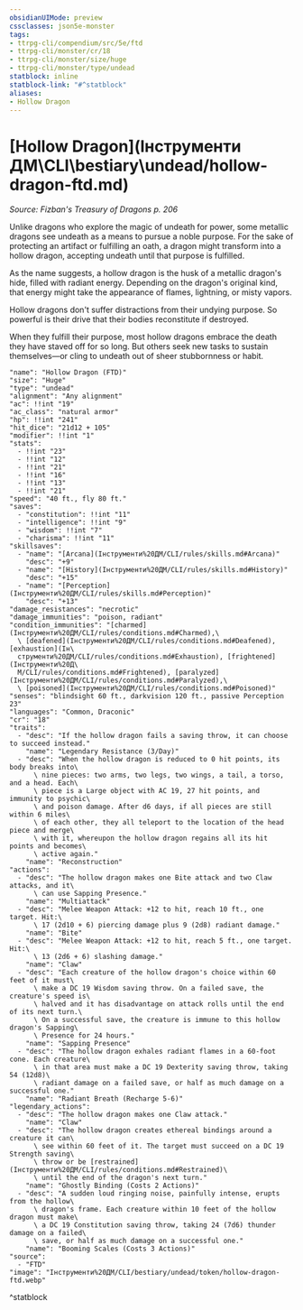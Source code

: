 ```yaml
---
obsidianUIMode: preview
cssclasses: json5e-monster
tags:
- ttrpg-cli/compendium/src/5e/ftd
- ttrpg-cli/monster/cr/18
- ttrpg-cli/monster/size/huge
- ttrpg-cli/monster/type/undead
statblock: inline
statblock-link: "#^statblock"
aliases:
- Hollow Dragon
---
```

# [Hollow Dragon](Інструменти ДМ\CLI\bestiary\undead/hollow-dragon-ftd.md)
*Source: Fizban's Treasury of Dragons p. 206*  

Unlike dragons who explore the magic of undeath for power, some metallic dragons see undeath as a means to pursue a noble purpose. For the sake of protecting an artifact or fulfilling an oath, a dragon might transform into a hollow dragon, accepting undeath until that purpose is fulfilled.

As the name suggests, a hollow dragon is the husk of a metallic dragon's hide, filled with radiant energy. Depending on the dragon's original kind, that energy might take the appearance of flames, lightning, or misty vapors.

Hollow dragons don't suffer distractions from their undying purpose. So powerful is their drive that their bodies reconstitute if destroyed.

When they fulfill their purpose, most hollow dragons embrace the death they have staved off for so long. But others seek new tasks to sustain themselves—or cling to undeath out of sheer stubbornness or habit.

```statblock
"name": "Hollow Dragon (FTD)"
"size": "Huge"
"type": "undead"
"alignment": "Any alignment"
"ac": !!int "19"
"ac_class": "natural armor"
"hp": !!int "241"
"hit_dice": "21d12 + 105"
"modifier": !!int "1"
"stats":
  - !!int "23"
  - !!int "12"
  - !!int "21"
  - !!int "16"
  - !!int "13"
  - !!int "21"
"speed": "40 ft., fly 80 ft."
"saves":
  - "constitution": !!int "11"
  - "intelligence": !!int "9"
  - "wisdom": !!int "7"
  - "charisma": !!int "11"
"skillsaves":
  - "name": "[Arcana](Інструменти%20ДМ/CLI/rules/skills.md#Arcana)"
    "desc": "+9"
  - "name": "[History](Інструменти%20ДМ/CLI/rules/skills.md#History)"
    "desc": "+15"
  - "name": "[Perception](Інструменти%20ДМ/CLI/rules/skills.md#Perception)"
    "desc": "+13"
"damage_resistances": "necrotic"
"damage_immunities": "poison, radiant"
"condition_immunities": "[charmed](Інструменти%20ДМ/CLI/rules/conditions.md#Charmed),\
  \ [deafened](Інструменти%20ДМ/CLI/rules/conditions.md#Deafened), [exhaustion](Ін\
  струменти%20ДМ/CLI/rules/conditions.md#Exhaustion), [frightened](Інструменти%20Д\
  М/CLI/rules/conditions.md#Frightened), [paralyzed](Інструменти%20ДМ/CLI/rules/conditions.md#Paralyzed),\
  \ [poisoned](Інструменти%20ДМ/CLI/rules/conditions.md#Poisoned)"
"senses": "blindsight 60 ft., darkvision 120 ft., passive Perception 23"
"languages": "Common, Draconic"
"cr": "18"
"traits":
  - "desc": "If the hollow dragon fails a saving throw, it can choose to succeed instead."
    "name": "Legendary Resistance (3/Day)"
  - "desc": "When the hollow dragon is reduced to 0 hit points, its body breaks into\
      \ nine pieces: two arms, two legs, two wings, a tail, a torso, and a head. Each\
      \ piece is a Large object with AC 19, 27 hit points, and immunity to psychic\
      \ and poison damage. After d6 days, if all pieces are still within 6 miles\
      \ of each other, they all teleport to the location of the head piece and merge\
      \ with it, whereupon the hollow dragon regains all its hit points and becomes\
      \ active again."
    "name": "Reconstruction"
"actions":
  - "desc": "The hollow dragon makes one Bite attack and two Claw attacks, and it\
      \ can use Sapping Presence."
    "name": "Multiattack"
  - "desc": "Melee Weapon Attack: +12 to hit, reach 10 ft., one target. Hit:\
      \ 17 (2d10 + 6) piercing damage plus 9 (2d8) radiant damage."
    "name": "Bite"
  - "desc": "Melee Weapon Attack: +12 to hit, reach 5 ft., one target. Hit:\
      \ 13 (2d6 + 6) slashing damage."
    "name": "Claw"
  - "desc": "Each creature of the hollow dragon's choice within 60 feet of it must\
      \ make a DC 19 Wisdom saving throw. On a failed save, the creature's speed is\
      \ halved and it has disadvantage on attack rolls until the end of its next turn.\
      \ On a successful save, the creature is immune to this hollow dragon's Sapping\
      \ Presence for 24 hours."
    "name": "Sapping Presence"
  - "desc": "The hollow dragon exhales radiant flames in a 60-foot cone. Each creature\
      \ in that area must make a DC 19 Dexterity saving throw, taking 54 (12d8)\
      \ radiant damage on a failed save, or half as much damage on a successful one."
    "name": "Radiant Breath (Recharge 5-6)"
"legendary_actions":
  - "desc": "The hollow dragon makes one Claw attack."
    "name": "Claw"
  - "desc": "The hollow dragon creates ethereal bindings around a creature it can\
      \ see within 60 feet of it. The target must succeed on a DC 19 Strength saving\
      \ throw or be [restrained](Інструменти%20ДМ/CLI/rules/conditions.md#Restrained)\
      \ until the end of the dragon's next turn."
    "name": "Ghostly Binding (Costs 2 Actions)"
  - "desc": "A sudden loud ringing noise, painfully intense, erupts from the hollow\
      \ dragon's frame. Each creature within 10 feet of the hollow dragon must make\
      \ a DC 19 Constitution saving throw, taking 24 (7d6) thunder damage on a failed\
      \ save, or half as much damage on a successful one."
    "name": "Booming Scales (Costs 3 Actions)"
"source":
  - "FTD"
"image": "Інструменти%20ДМ/CLI/bestiary/undead/token/hollow-dragon-ftd.webp"
```
^statblock